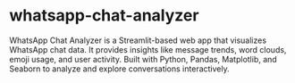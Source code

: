 # whatsapp-chat-analyzer
WhatsApp Chat Analyzer is a Streamlit-based web app that visualizes WhatsApp chat data. It provides insights like message trends, word clouds, emoji usage, and user activity. Built with Python, Pandas, Matplotlib, and Seaborn to analyze and explore conversations interactively.
